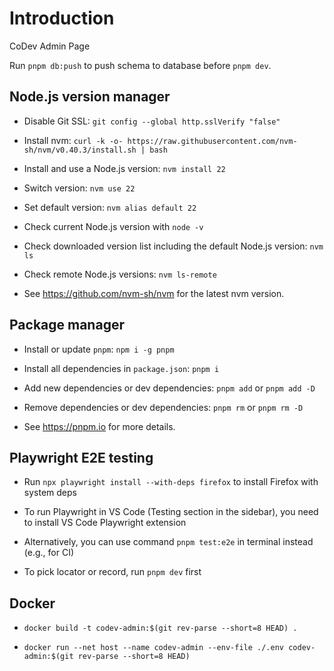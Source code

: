 # Introduction

CoDev Admin Page

Run `pnpm db:push` to push schema to database before `pnpm dev`.

## Node.js version manager

* Disable Git SSL: `git config --global http.sslVerify "false"`

* Install nvm: `curl -k -o- https://raw.githubusercontent.com/nvm-sh/nvm/v0.40.3/install.sh | bash`

* Install and use a Node.js version: `nvm install 22`

* Switch version: `nvm use 22`

* Set default version: `nvm alias default 22`

* Check current Node.js version with `node -v`

* Check downloaded version list including the default Node.js version: `nvm ls`

* Check remote Node.js versions: `nvm ls-remote`

* See https://github.com/nvm-sh/nvm for the latest nvm version.

## Package manager

* Install or update `pnpm`: `npm i -g pnpm`

* Install all dependencies in `package.json`: `pnpm i`

* Add new dependencies or dev dependencies: `pnpm add` or `pnpm add -D`

* Remove dependencies or dev dependencies: `pnpm rm` or `pnpm rm -D`

* See https://pnpm.io for more details.

## Playwright E2E testing

* Run `npx playwright install --with-deps firefox` to install Firefox with system deps

* To run Playwright in VS Code (Testing section in the sidebar), you need to install VS Code Playwright extension

* Alternatively, you can use command `pnpm test:e2e` in terminal instead (e.g., for CI)

* To pick locator or record, run `pnpm dev` first

## Docker

* `docker build -t codev-admin:$(git rev-parse --short=8 HEAD) .`

* `docker run --net host --name codev-admin --env-file ./.env codev-admin:$(git rev-parse --short=8 HEAD)`

